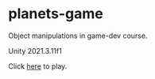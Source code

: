 # planets-game
Object manipulations in game-dev course.

Unity 2021.3.11f1

Click [here](https://by-games.itch.io/runaway-to-heaven) to play.
